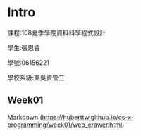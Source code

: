 # Intro
課程:108夏季學院資料科學程式設計 

學生:張恩睿 

學號:06156221

學校系級:東吳資管三

## Week01
Markdown (https://huberttw.github.io/cs-x-programming/week01/web_crawer.html)

